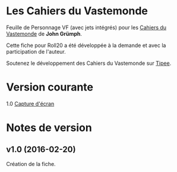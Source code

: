 # Les Cahiers du Vastemonde

Feuille de Personnage VF (avec jets int&eacute;gr&eacute;s) pour les [Cahiers du Vastemonde](http://legrumph.org/Terrier/?Les-Cahiers-du-Vastemonde/Les-Cahiers-du-Vastemonde) de **John Grümph**.

Cette fiche pour Roll20 a été développée à la demande et avec la participation de l'auteur.

Soutenez le développement des Cahiers du Vastemonde sur [Tipee](https://www.tipeee.com/les-cahiers-du-vastemonde).

# Version courante
1.0 [Capture d'écran](vastemonde.png)

# Notes de version

## v1.0 (2016-02-20)
Création de la fiche.
